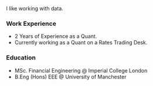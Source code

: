 I like working with data. 

### Work Experience
- 2 Years of Experience as a Quant.
- Currently working as a Quant on a Rates Trading Desk. 

### Education
- MSc. Financial Engineering @ Imperial College London
- B.Eng (Hons) EEE @ University of Manchester


<!--
**97continuum/97continuum** is a ✨ _special_ ✨ repository because its `README.md` (this file) appears on your GitHub profile.

Here are some ideas to get you started:

- 🔭 I’m currently working on ...
- 🌱 I’m currently learning ...
- 👯 I’m looking to collaborate on ...
- 🤔 I’m looking for help with ...
- 💬 Ask me about ...
- 📫 How to reach me: ...
- 😄 Pronouns: ...
- ⚡ Fun fact: ...
-->

